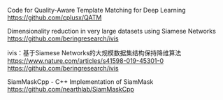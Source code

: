 Code for Quality-Aware Template Matching for Deep Learning
https://github.com/cplusx/QATM

Dimensionality reduction in very large datasets using Siamese Networks 
https://github.com/beringresearch/ivis


ivis：基于Siamese Networks的大规模数据集结构保持降维算法
https://www.nature.com/articles/s41598-019-45301-0 https://github.com/beringresearch/ivis


SiamMaskCpp - C++ Implementation of SiamMask
https://github.com/nearthlab/SiamMaskCpp